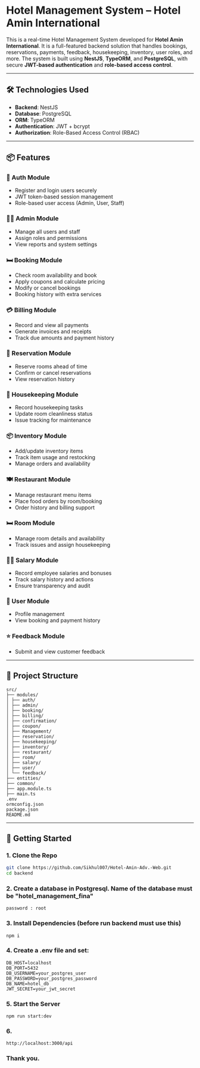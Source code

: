 # Hotel Management System – Hotel Amin International

This is a real-time Hotel Management System developed for **Hotel Amin International**. It is a full-featured backend solution that handles bookings, reservations, payments, feedback, housekeeping, inventory, user roles, and more. The system is built using **NestJS**, **TypeORM**, and **PostgreSQL**, with secure **JWT-based authentication** and **role-based access control**.

---

## 🛠 Technologies Used

- **Backend**: NestJS
- **Database**: PostgreSQL
- **ORM**: TypeORM
- **Authentication**: JWT + bcrypt
- **Authorization**: Role-Based Access Control (RBAC)

---

## 📦 Features

### 🔐 Auth Module

- Register and login users securely
- JWT token-based session management
- Role-based user access (Admin, User, Staff)

### 🧑‍💼 Admin Module

- Manage all users and staff
- Assign roles and permissions
- View reports and system settings

### 🛏 Booking Module

- Check room availability and book
- Apply coupons and calculate pricing
- Modify or cancel bookings
- Booking history with extra services

### 💳 Billing Module

- Record and view all payments
- Generate invoices and receipts
- Track due amounts and payment history

### 📅 Reservation Module

- Reserve rooms ahead of time
- Confirm or cancel reservations
- View reservation history

### 🧹 Housekeeping Module

- Record housekeeping tasks
- Update room cleanliness status
- Issue tracking for maintenance

### 📦 Inventory Module

- Add/update inventory items
- Track item usage and restocking
- Manage orders and availability

### 🍽 Restaurant Module

- Manage restaurant menu items
- Place food orders by room/booking
- Order history and billing support

### 🛏 Room Module

- Manage room details and availability
- Track issues and assign housekeeping

### 👨‍💼 Salary Module

- Record employee salaries and bonuses
- Track salary history and actions
- Ensure transparency and audit

### 👤 User Module

- Profile management
- View booking and payment history

### ⭐ Feedback Module

- Submit and view customer feedback

---

## 📁 Project Structure

```
src/
├── modules/
│ ├── auth/
│ ├── admin/
│ ├── booking/
│ ├── billing/
│ ├── confirmation/
│ ├── coupon/
│ ├── Management/
│ ├── reservation/
│ ├── housekeeping/
│ ├── inventory/
│ ├── restaurant/
│ ├── room/
│ ├── salary/
│ ├── user/
│ └── feedback/
├── entities/
├── common/
├── app.module.ts
├── main.ts
.env
ormconfig.json
package.json
README.md
```

---

## 🚀 Getting Started

### 1. Clone the Repo

```bash
git clone https://github.com/Sikhul007/Hotel-Amin-Adv.-Web.git
cd backend
```

### 2. Create a database in Postgresql. Name of the database must be "hotel_management_fina"

```
password : root
```

### 3. Install Dependencies (before run backend must use this)

```
npm i
```

### 4. Create a .env file and set:

```
DB_HOST=localhost
DB_PORT=5432
DB_USERNAME=your_postgres_user
DB_PASSWORD=your_postgres_password
DB_NAME=hotel_db
JWT_SECRET=your_jwt_secret
```

### 5. Start the Server

```
npm run start:dev
```

### 6.

```
http://localhost:3000/api
```

### Thank you.
